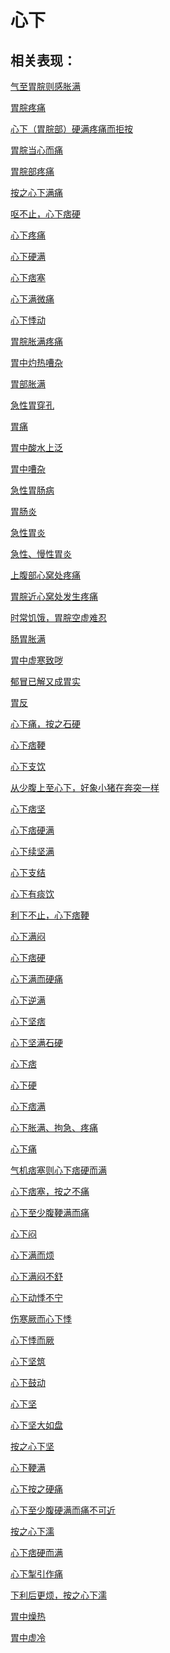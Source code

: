 # 心下## 相关表现：[气至胃脘则感胀满](https://zuoye.gmzyh.com/search?key=气至胃脘则感胀满)[胃脘疼痛](https://zuoye.gmzyh.com/search?key=胃脘疼痛)[心下（胃脘部）硬满疼痛而拒按](https://zuoye.gmzyh.com/search?key=心下（胃脘部）硬满疼痛而拒按)[胃脘当心而痛](https://zuoye.gmzyh.com/search?key=胃脘当心而痛)[胃脘部疼痛](https://zuoye.gmzyh.com/search?key=胃脘部疼痛)[按之心下满痛](https://zuoye.gmzyh.com/search?key=按之心下满痛)[呕不止，心下痞硬](https://zuoye.gmzyh.com/search?key=呕不止，心下痞硬)[心下疼痛](https://zuoye.gmzyh.com/search?key=心下疼痛)[心下硬满](https://zuoye.gmzyh.com/search?key=心下硬满)[心下痞塞](https://zuoye.gmzyh.com/search?key=心下痞塞)[心下满微痛](https://zuoye.gmzyh.com/search?key=心下满微痛)[心下悸动](https://zuoye.gmzyh.com/search?key=心下悸动)[胃脘胀满疼痛](https://zuoye.gmzyh.com/search?key=胃脘胀满疼痛)[胃中灼热嘈杂](https://zuoye.gmzyh.com/search?key=胃中灼热嘈杂)[胃部胀满](https://zuoye.gmzyh.com/search?key=胃部胀满)[急性胃穿孔](https://zuoye.gmzyh.com/search?key=急性胃穿孔)[胃痛](https://zuoye.gmzyh.com/search?key=胃痛)[胃中酸水上泛](https://zuoye.gmzyh.com/search?key=胃中酸水上泛)[胃中嘈杂](https://zuoye.gmzyh.com/search?key=胃中嘈杂)[急性胃肠病](https://zuoye.gmzyh.com/search?key=急性胃肠病)[胃肠炎](https://zuoye.gmzyh.com/search?key=胃肠炎)[急性胃炎](https://zuoye.gmzyh.com/search?key=急性胃炎)[急性、慢性胃炎](https://zuoye.gmzyh.com/search?key=急性、慢性胃炎)[上腹部心窝处疼痛](https://zuoye.gmzyh.com/search?key=上腹部心窝处疼痛)[胃脘近心窝处发生疼痛](https://zuoye.gmzyh.com/search?key=胃脘近心窝处发生疼痛)[时常饥饿，胃脘空虚难忍](https://zuoye.gmzyh.com/search?key=时常饥饿，胃脘空虚难忍)[肠胃胀满](https://zuoye.gmzyh.com/search?key=肠胃胀满)[胃中虚寒致哕](https://zuoye.gmzyh.com/search?key=胃中虚寒致哕)[郁冒已解又成胃实](https://zuoye.gmzyh.com/search?key=郁冒已解又成胃实)[胃反](https://zuoye.gmzyh.com/search?key=胃反)[心下痛，按之石硬](https://zuoye.gmzyh.com/search?key=心下痛，按之石硬)[心下痞鞕](https://zuoye.gmzyh.com/search?key=心下痞鞕)[心下支饮](https://zuoye.gmzyh.com/search?key=心下支饮)[从少腹上至心下，好象小猪在奔突一样](https://zuoye.gmzyh.com/search?key=从少腹上至心下，好象小猪在奔突一样)[心下痞坚](https://zuoye.gmzyh.com/search?key=心下痞坚)[心下痞硬满](https://zuoye.gmzyh.com/search?key=心下痞硬满)[心下续坚满](https://zuoye.gmzyh.com/search?key=心下续坚满)[心下支结](https://zuoye.gmzyh.com/search?key=心下支结)[心下有痰饮](https://zuoye.gmzyh.com/search?key=心下有痰饮)[利下不止，心下痞鞕](https://zuoye.gmzyh.com/search?key=利下不止，心下痞鞕)[心下满闷](https://zuoye.gmzyh.com/search?key=心下满闷)[心下痞硬](https://zuoye.gmzyh.com/search?key=心下痞硬)[心下满而硬痛](https://zuoye.gmzyh.com/search?key=心下满而硬痛)[心下逆满](https://zuoye.gmzyh.com/search?key=心下逆满)[心下坚痞](https://zuoye.gmzyh.com/search?key=心下坚痞)[心下坚满石硬](https://zuoye.gmzyh.com/search?key=心下坚满石硬)[心下痞](https://zuoye.gmzyh.com/search?key=心下痞)[心下硬](https://zuoye.gmzyh.com/search?key=心下硬)[心下痞满](https://zuoye.gmzyh.com/search?key=心下痞满)[心下胀满、拘急、疼痛](https://zuoye.gmzyh.com/search?key=心下胀满、拘急、疼痛)[心下痛](https://zuoye.gmzyh.com/search?key=心下痛)[气机痞塞则心下痞硬而满](https://zuoye.gmzyh.com/search?key=气机痞塞则心下痞硬而满)[心下痞塞，按之不痛](https://zuoye.gmzyh.com/search?key=心下痞塞，按之不痛)[心下至少腹鞕满而痛](https://zuoye.gmzyh.com/search?key=心下至少腹鞕满而痛)[心下闷](https://zuoye.gmzyh.com/search?key=心下闷)[心下满而烦](https://zuoye.gmzyh.com/search?key=心下满而烦)[心下满闷不舒](https://zuoye.gmzyh.com/search?key=心下满闷不舒)[心下动悸不宁](https://zuoye.gmzyh.com/search?key=心下动悸不宁)[伤寒厥而心下悸](https://zuoye.gmzyh.com/search?key=伤寒厥而心下悸)[心下悸而厥](https://zuoye.gmzyh.com/search?key=心下悸而厥)[心下坚筑](https://zuoye.gmzyh.com/search?key=心下坚筑)[心下鼓动](https://zuoye.gmzyh.com/search?key=心下鼓动)[心下坚](https://zuoye.gmzyh.com/search?key=心下坚)[心下坚大如盘](https://zuoye.gmzyh.com/search?key=心下坚大如盘)[按之心下坚](https://zuoye.gmzyh.com/search?key=按之心下坚)[心下鞕满](https://zuoye.gmzyh.com/search?key=心下鞕满)[心下按之硬痛](https://zuoye.gmzyh.com/search?key=心下按之硬痛)[心下至少腹硬满而痛不可近](https://zuoye.gmzyh.com/search?key=心下至少腹硬满而痛不可近)[按之心下濡](https://zuoye.gmzyh.com/search?key=按之心下濡)[心下痞硬而满](https://zuoye.gmzyh.com/search?key=心下痞硬而满)[心下掣引作痛](https://zuoye.gmzyh.com/search?key=心下掣引作痛)[下利后更烦，按之心下濡](https://zuoye.gmzyh.com/search?key=下利后更烦，按之心下濡)[胃中燥热](https://zuoye.gmzyh.com/search?key=胃中燥热)[胃中虚冷](https://zuoye.gmzyh.com/search?key=胃中虚冷)